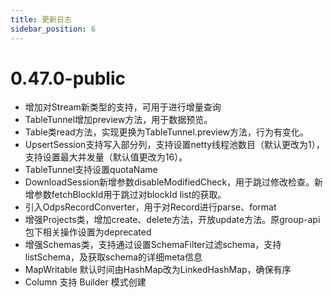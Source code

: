 ```yaml
---
title: 更新日志
sidebar_position: 6
---
```



# 0.47.0-public

- 增加对Stream新类型的支持，可用于进行增量查询
- TableTunnel增加preview方法，用于数据预览。
- Table类read方法，实现更换为TableTunnel.preview方法，行为有变化。
- UpsertSession支持写入部分列，支持设置netty线程池数目（默认更改为1），支持设置最大并发量（默认值更改为16）。
- TableTunnel支持设置quotaName
- DownloadSession新增参数disableModifiedCheck，用于跳过修改检查。新增参数fetchBlockId用于跳过对blockId list的获取。
- 引入OdpsRecordConverter，用于对Record进行parse、format
- 增强Projects类，增加create、delete方法，开放update方法。原group-api包下相关操作设置为deprecated
- 增强Schemas类，支持通过设置SchemaFilter过滤schema，支持listSchema，及获取schema的详细meta信息
- MapWritable 默认时间由HashMap改为LinkedHashMap，确保有序
- Column 支持 Builder 模式创建